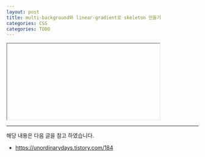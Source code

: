```yaml
---
layout: post
title: multi-background와 linear-gradient로 skeleton 만들기
categories: CSS
categories: TODO
---
```


<iframe id="iframe" width="400px" height="200px"></iframe>

<script>
fetch('https://github.com/imjhua/animation/raw/master/linear-gradient/index.html')
  .then(function(response) {
    return response.text();
  })
  .then((html) => {
		const doc = document.getElementById('iframe').contentDocument;
		doc.open();
		doc.write(html);
		doc.close();
  })
	.catch(function(err) {  
			console.log('Failed to fetch page: ', err);  
	});
</script>

---

해당 내용은 다음 글을 참고 하였습니다.

- https://unordinarydays.tistory.com/184
